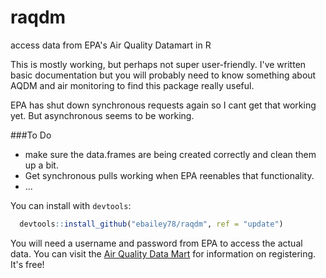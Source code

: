 raqdm
=====

access data from EPA's Air Quality Datamart in R

This is mostly working, but perhaps not super user-friendly. I've written basic documentation but you will
probably need to know something about AQDM and air monitoring to find this package really useful.

EPA has shut down synchronous requests again so I cant get that working yet. But asynchronous seems to be working.

###To Do
* make sure the data.frames are being created correctly and clean them up a bit.
* Get synchronous pulls working when EPA reenables that functionality.
* ...

You can install with `devtools`:

```R
  devtools::install_github("ebailey78/raqdm", ref = "update")
```

You will need a username and password from EPA to access the actual data. You can visit the [Air Quality Data Mart](http://www.epa.gov/airdata/tas_Data_Mart_Registration.html) for information on registering. It's free!
